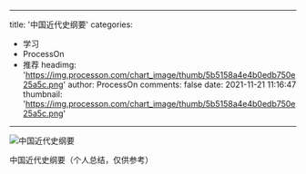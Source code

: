 
---
title: '中国近代史纲要'
categories: 
 - 学习
 - ProcessOn
 - 推荐
headimg: 'https://img.processon.com/chart_image/thumb/5b5158a4e4b0edb750e25a5c.png'
author: ProcessOn
comments: false
date: 2021-11-21 11:16:47
thumbnail: 'https://img.processon.com/chart_image/thumb/5b5158a4e4b0edb750e25a5c.png'
---

<div>   
<img class="thumb" alt="中国近代史纲要" src="https://img.processon.com/chart_image/thumb/5b5158a4e4b0edb750e25a5c.png" referrerpolicy="no-referrer">
<p>中国近代史纲要（个人总结，仅供参考）</p>  
</div>
            